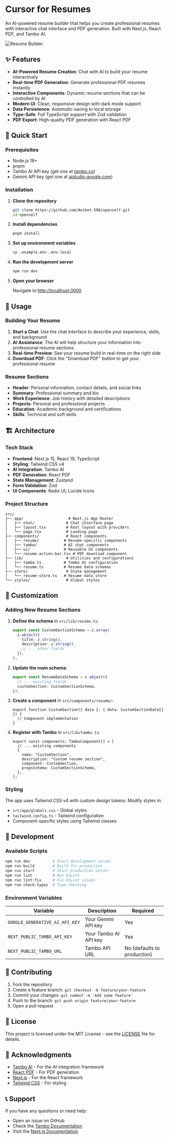 # Cursor for Resumes

An AI-powered resume builder that helps you create professional resumes with interactive chat interface and PDF generation. Built with Next.js, React PDF, and Tambo AI.

![Resume Builder](public/cv-home.png)

## ✨ Features

- **AI-Powered Resume Creation**: Chat with AI to build your resume interactively
- **Real-time PDF Generation**: Generate professional PDF resumes instantly
- **Interactive Components**: Dynamic resume sections that can be controlled by AI
- **Modern UI**: Clean, responsive design with dark mode support
- **Data Persistence**: Automatic saving to local storage
- **Type-Safe**: Full TypeScript support with Zod validation
- **PDF Export**: High-quality PDF generation with React PDF

## 🚀 Quick Start

### Prerequisites

- Node.js 18+
- pnpm
- Tambo AI API key (get one at [tambo.co](https://tambo.co))
- Gemini API key (get one at [aistudio.google.com](https://aistudio.google.com))

### Installation

1. **Clone the repository**

   ```bash
   git clone https://github.com/Aniket-508/openself.git
   cd openself
   ```

2. **Install dependencies**

   ```bash
   pnpm install
   ```

3. **Set up environment variables**

   ```bash
   cp .example.env .env.local
   ```

4. **Run the development server**

   ```bash
   npm run dev
   ```

5. **Open your browser**

   Navigate to [http://localhost:3000](http://localhost:3000)

## 📖 Usage

### Building Your Resume

1. **Start a Chat**: Use the chat interface to describe your experience, skills, and background
2. **AI Assistance**: The AI will help structure your information into professional resume sections
3. **Real-time Preview**: See your resume build in real-time on the right side
4. **Download PDF**: Click the "Download PDF" button to get your professional resume

### Resume Sections

- **Header**: Personal information, contact details, and social links
- **Summary**: Professional summary and bio
- **Work Experience**: Job history with detailed descriptions
- **Projects**: Personal and professional projects
- **Education**: Academic background and certifications
- **Skills**: Technical and soft skills

## 🏗️ Architecture

### Tech Stack

- **Frontend**: Next.js 15, React 19, TypeScript
- **Styling**: Tailwind CSS v4
- **AI Integration**: Tambo AI
- **PDF Generation**: React PDF
- **State Management**: Zustand
- **Form Validation**: Zod
- **UI Components**: Radix UI, Lucide Icons

### Project Structure

```
src/
├── app/                    # Next.js App Router
│   ├── chat/              # Chat interface page
│   ├── layout.tsx         # Root layout with providers
│   └── page.tsx           # Landing page
├── components/            # React components
│   ├── resume/           # Resume-specific components
│   ├── tambo/            # AI chat components
│   ├── ui/               # Reusable UI components
│   └── resume-action-bar.tsx # PDF download component
├── lib/                   # Utilities and configurations
│   ├── tambo.ts          # Tambo AI configuration
│   └── resume.ts         # Resume data schemas
├── store/                 # State management
│   └── resume-store.ts   # Resume data store
└── styles/                # Global styles
```

## 🎨 Customization

### Adding New Resume Sections

1. **Define the schema** in `src/lib/resume.ts`:

   ```typescript
   export const CustomSectionSchema = z.array(
     z.object({
       title: z.string(),
       description: z.string(),
       // ... other fields
     }),
   );
   ```

2. **Update the main schema**:

   ```typescript
   export const ResumeDataSchema = z.object({
     // ... existing fields
     customSection: CustomSectionSchema,
   });
   ```

3. **Create a component** in `src/components/resume/`:

   ```tsx
   export function CustomSection({ data }: { data: CustomSectionData[] }) {
     // Component implementation
   }
   ```

4. **Register with Tambo** in `src/lib/tambo.ts`:
   ```tsx
   export const components: TamboComponent[] = [
     // ... existing components
     {
       name: "CustomSection",
       description: "Custom resume section",
       component: CustomSection,
       propsSchema: CustomSectionSchema,
     },
   ];
   ```

### Styling

The app uses Tailwind CSS v4 with custom design tokens. Modify styles in:

- `src/app/globals.css` - Global styles
- `tailwind.config.ts` - Tailwind configuration
- Component-specific styles using Tailwind classes

## 🔧 Development

### Available Scripts

```bash
npm run dev          # Start development server
npm run build        # Build for production
npm run start        # Start production server
npm run lint         # Run ESLint
npm run lint:fix     # Fix ESLint issues
npm run check-types  # Type checking
```

### Environment Variables

| Variable                       | Description           | Required                    |
| ------------------------------ | --------------------- | --------------------------- |
| `GOOGLE_GENERATIVE_AI_API_KEY` | Your Gemini API key   | Yes                         |
| `NEXT_PUBLIC_TAMBO_API_KEY`    | Your Tambo AI API key | Yes                         |
| `NEXT_PUBLIC_TAMBO_URL`        | Tambo API URL         | No (defaults to production) |

## 🤝 Contributing

1. Fork the repository
2. Create a feature branch: `git checkout -b feature/your-feature`
3. Commit your changes: `git commit -m 'Add some feature'`
4. Push to the branch: `git push origin feature/your-feature`
5. Open a pull request

## 📄 License

This project is licensed under the MIT License - see the [LICENSE](LICENSE) file for details.

## 🙏 Acknowledgments

- [Tambo AI](https://tambo.co) - For the AI integration framework
- [React PDF](https://react-pdf.org/) - For PDF generation
- [Next.js](https://nextjs.org/) - For the React framework
- [Tailwind CSS](https://tailwindcss.com/) - For styling

## 📞 Support

If you have any questions or need help:

- Open an issue on GitHub
- Check the [Tambo Documentation](https://docs.tambo.co)
- Visit the [Next.js Documentation](https://nextjs.org/docs)
